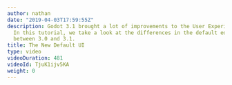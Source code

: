 ```yaml
---
author: nathan
date: "2019-04-03T17:59:55Z"
description: Godot 3.1 brought a lot of improvements to the User Experience and interface.
  In this tutorial, we take a look at the differences in the default editor layout
  between 3.0 and 3.1.
title: The New Default UI
type: video
videoDuration: 481
videoId: TjuK1ijv5KA
weight: 0
---
```


